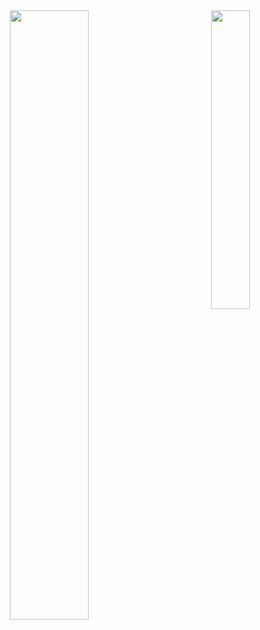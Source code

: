 <div align="center">
  <img align="left" width="50%" src="https://github-readme-stats.vercel.app/api?username=hasangwon&show_icons=true&count_private=true"/>
  <img align="right" width="35%" src="https://github-readme-stats.vercel.app/api/top-langs/?username=hasangwon&layout=compact"/>
</div> 
